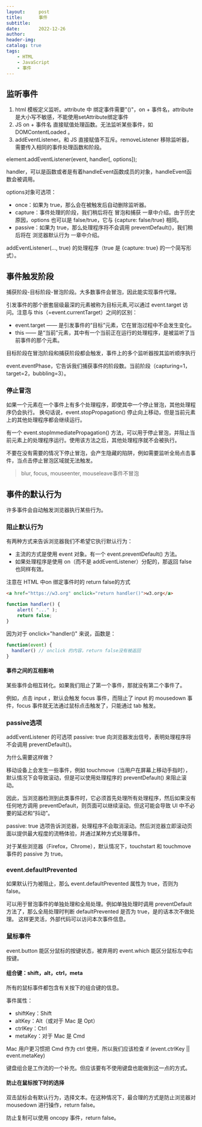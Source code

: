 ```yaml
---
layout:     post
title:      事件
subtitle:   
date:       2022-12-26
author:     
header-img: 
catalog: true
tags:
    - HTML
    - JavaScript
    - 事件
---
```

## 监听事件
1. html 模板定义监听。attribute 中 绑定事件需要"()"，on + 事件名，attribute是大小写不敏感，不能使用setAttribute绑定事件
2. JS on + 事件名 直接赋值处理函数。无法监听某些事件，如 DOMContentLoaded 。
3. addEventListener。和 JS 直接赋值不互斥。removeListener 移除监听器，需要传入相同的事件处理函数和阶段。
   
element.addEventListener(event, handler\[, options\]);

handler，可以是函数或者是有着handleEvent函数成员的对象，handleEvent函数会被调用。

options对象可选项：
- once：如果为 true，那么会在被触发后自动删除监听器。
- capture：事件处理的阶段，我们稍后将在 冒泡和捕获 一章中介绍。由于历史原因，options 也可以是 false/true，它与 {capture: false/true} 相同。
- passive：如果为 true，那么处理程序将不会调用 preventDefault()，我们稍后将在 浏览器默认行为 一章中介绍。

addEventListener(..., true) 的处理程序（true 是 {capture: true} 的一个简写形式）。

## 事件触发阶段
捕获阶段-目标阶段-冒泡阶段。大多数事件会冒泡，因此能实现事件代理。

引发事件的那个嵌套层级最深的元素被称为目标元素,可以通过 event.target 访问。注意与 this（=event.currentTarget）之间的区别：
- event.target —— 是引发事件的“目标”元素，它在冒泡过程中不会发生变化。
- this —— 是“当前”元素，其中有一个当前正在运行的处理程序，是被监听了当前事件的那个元素。

目标阶段在冒泡阶段和捕获阶段都会触发，事件上的多个监听器按其监听顺序执行

event.eventPhase，它告诉我们捕获事件的阶段数。当前阶段（capturing=1，target=2，bubbling=3）。

### 停止冒泡
如果一个元素在一个事件上有多个处理程序，即使其中一个停止冒泡，其他处理程序仍会执行。
换句话说，event.stopPropagation() 停止向上移动，但是当前元素上的其他处理程序都会继续运行。

有一个 event.stopImmediatePropagation() 方法，可以用于停止冒泡，并阻止当前元素上的处理程序运行。使用该方法之后，其他处理程序就不会被执行。

不要在没有需要的情况下停止冒泡，会产生隐藏的陷阱，例如需要监听全局点击事件，当点击停止冒泡区域就无法触发。

> blur, focus, mouseenter, mouseleave事件不冒泡

## 事件的默认行为
许多事件会自动触发浏览器执行某些行为。

### 阻止默认行为
有两种方式来告诉浏览器我们不希望它执行默认行为：
- 主流的方式是使用 event 对象。有一个 event.preventDefault() 方法。
- 如果处理程序是使用 on<event>（而不是 addEventListener）分配的，那返回 false 也同样有效。

注意在 HTML 中on<event> 绑定事件时的 return false的方式
```html
<a href="https://w3.org" onclick="return handler()">w3.org</a>
```
```javascript
function handler() {
    alert( "..." );
    return false;
}
```
因为对于 onclick="handler()" 来说，函数是：
```javascript
function(event) {
  handler() // onclick 的内容，return false没有被返回
}
```

#### 事件之间的互相影响
某些事件会相互转化。如果我们阻止了第一个事件，那就没有第二个事件了。

例如，点击 input ，默认会触发 focus 事件，而阻止了 input 的 mousedown 事件，focus 事件就无法通过鼠标点击触发了，只能通过 tab 触发。

### passive选项
addEventListener 的可选项 passive: true 向浏览器发出信号，表明处理程序将不会调用 preventDefault()。

为什么需要这样做？

移动设备上会发生一些事件，例如 touchmove（当用户在屏幕上移动手指时），默认情况下会导致滚动，但是可以使用处理程序的 preventDefault() 来阻止滚动。

因此，当浏览器检测到此类事件时，它必须首先处理所有处理程序，然后如果没有任何地方调用 preventDefault，则页面可以继续滚动。但这可能会导致 UI 中不必要的延迟和“抖动”。

passive: true 选项告诉浏览器，处理程序不会取消滚动。然后浏览器立即滚动页面以提供最大程度的流畅体验，并通过某种方式处理事件。

对于某些浏览器（Firefox，Chrome），默认情况下，touchstart 和 touchmove 事件的 passive 为 true。

### event.defaultPrevented
如果默认行为被阻止，那么 event.defaultPrevented 属性为 true，否则为 false。

可以用于冒泡事件的单独处理和全局处理。例如单独处理时调用 preventDefault 方法了，那么全局处理时判断 defaultPrevented 是否为 true，是的话本次不做处理。
这样更灵活，外部代码可以访问本次事件信息。

### 鼠标事件
event.button 能区分鼠标的按键状态，被弃用的 event.which 能区分鼠标左中右按键。

#### 组合键：shift，alt，ctrl，meta
所有的鼠标事件都包含有关按下的组合键的信息。

事件属性：
- shiftKey：Shift
- altKey：Alt（或对于 Mac 是 Opt）
- ctrlKey：Ctrl
- metaKey：对于 Mac 是 Cmd

Mac 用户更习惯把 Cmd 作为 ctrl 使用，所以我们应该检查 if (event.ctrlKey || event.metaKey)

键盘组合是工作流的一个补充。但应该要有不使用键盘也能做到这一点的方式。

#### 防止在鼠标按下时的选择
双击鼠标会有默认行为，选择文本。在这种情况下，最合理的方式是防止浏览器对 mousedown 进行操作，return false。

防止复制可以使用 oncopy 事件，return false。
